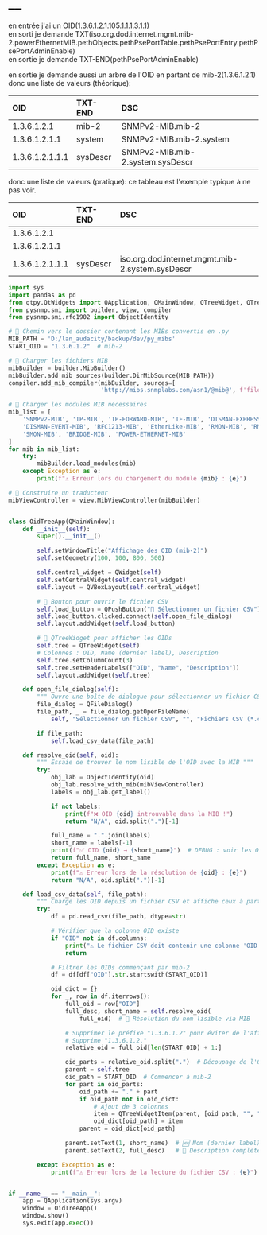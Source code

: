 # __

en entrée j'ai un OID(1.3.6.1.2.1.105.1.1.1.3.1.1)  
en sorti je demande TXT(iso.org.dod.internet.mgmt.mib-2.powerEthernetMIB.pethObjects.pethPsePortTable.pethPsePortEntry.pethPsePortAdminEnable)  
en sortie je demande TXT-END(pethPsePortAdminEnable)  

en sortie je demande aussi un arbre de l'OID en partant de mib-2(1.3.6.1.2.1)  
donc une liste de valeurs (théorique):  

OID|TXT-END|DSC
:--|:--|:--
1.3.6.1.2.1|mib-2|SNMPv2-MIB.mib-2
1.3.6.1.2.1.1|system|SNMPv2-MIB.mib-2.system
1.3.6.1.2.1.1.1|sysDescr|SNMPv2-MIB.mib-2.system.sysDescr

donc une liste de valeurs (pratique):
ce tableau est l'exemple typique à ne pas voir.  

| OID             | TXT-END  | DSC                                             |
|:----------------|:---------|:------------------------------------------------|
| 1.3.6.1.2.1     |          |                                                 |
| 1.3.6.1.2.1.1   |          |                                                 |
| 1.3.6.1.2.1.1.1 | sysDescr | iso.org.dod.internet.mgmt.mib-2.system.sysDescr |

```python
import sys
import pandas as pd
from qtpy.QtWidgets import QApplication, QMainWindow, QTreeWidget, QTreeWidgetItem, QFileDialog, QPushButton, QVBoxLayout, QWidget
from pysnmp.smi import builder, view, compiler
from pysnmp.smi.rfc1902 import ObjectIdentity

# 📌 Chemin vers le dossier contenant les MIBs convertis en .py
MIB_PATH = 'D:/lan_audacity/backup/dev/py_mibs'
START_OID = "1.3.6.1.2"  # mib-2

# 🔹 Charger les fichiers MIB
mibBuilder = builder.MibBuilder()
mibBuilder.add_mib_sources(builder.DirMibSource(MIB_PATH))
compiler.add_mib_compiler(mibBuilder, sources=[
                          'http://mibs.snmplabs.com/asn1/@mib@', f'file://{MIB_PATH}'])

# 🔹 Charger les modules MIB nécessaires
mib_list = [
    'SNMPv2-MIB', 'IP-MIB', 'IP-FORWARD-MIB', 'IF-MIB', 'DISMAN-EXPRESSION-MIB',
    'DISMAN-EVENT-MIB', 'RFC1213-MIB', 'EtherLike-MIB', 'RMON-MIB', 'RMON2-MIB',
    'SMON-MIB', 'BRIDGE-MIB', 'POWER-ETHERNET-MIB'
]
for mib in mib_list:
    try:
        mibBuilder.load_modules(mib)
    except Exception as e:
        print(f"⚠️ Erreur lors du chargement du module {mib} : {e}")

# 🔹 Construire un traducteur
mibViewController = view.MibViewController(mibBuilder)


class OidTreeApp(QMainWindow):
    def __init__(self):
        super().__init__()

        self.setWindowTitle("Affichage des OID (mib-2)")
        self.setGeometry(100, 100, 800, 500)

        self.central_widget = QWidget(self)
        self.setCentralWidget(self.central_widget)
        self.layout = QVBoxLayout(self.central_widget)

        # 🔘 Bouton pour ouvrir le fichier CSV
        self.load_button = QPushButton("📂 Sélectionner un fichier CSV")
        self.load_button.clicked.connect(self.open_file_dialog)
        self.layout.addWidget(self.load_button)

        # 🌳 QTreeWidget pour afficher les OIDs
        self.tree = QTreeWidget(self)
        # Colonnes : OID, Name (dernier label), Description
        self.tree.setColumnCount(3)
        self.tree.setHeaderLabels(["OID", "Name", "Description"])
        self.layout.addWidget(self.tree)

    def open_file_dialog(self):
        """ Ouvre une boîte de dialogue pour sélectionner un fichier CSV """
        file_dialog = QFileDialog()
        file_path, _ = file_dialog.getOpenFileName(
            self, "Sélectionner un fichier CSV", "", "Fichiers CSV (*.csv)")

        if file_path:
            self.load_csv_data(file_path)

    def resolve_oid(self, oid):
        """ Essaie de trouver le nom lisible de l'OID avec la MIB """
        try:
            obj_lab = ObjectIdentity(oid)
            obj_lab.resolve_with_mib(mibViewController)
            labels = obj_lab.get_label()

            if not labels:
                print(f"❌ OID {oid} introuvable dans la MIB !")
                return "N/A", oid.split(".")[-1]

            full_name = ".".join(labels)
            short_name = labels[-1]
            print(f"✅ OID {oid} → {short_name}")  # DEBUG : voir les OID traduits
            return full_name, short_name
        except Exception as e:
            print(f"⚠️ Erreur lors de la résolution de {oid} : {e}")
            return "N/A", oid.split(".")[-1]

    def load_csv_data(self, file_path):
        """ Charge les OID depuis un fichier CSV et affiche ceux à partir de mib-2 """
        try:
            df = pd.read_csv(file_path, dtype=str)

            # Vérifier que la colonne OID existe
            if "OID" not in df.columns:
                print("⚠️ Le fichier CSV doit contenir une colonne 'OID'.")
                return

            # Filtrer les OIDs commençant par mib-2
            df = df[df["OID"].str.startswith(START_OID)]

            oid_dict = {}
            for _, row in df.iterrows():
                full_oid = row["OID"]
                full_desc, short_name = self.resolve_oid(
                    full_oid)  # 🔎 Résolution du nom lisible via MIB

                # Supprimer le préfixe "1.3.6.1.2" pour éviter de l'afficher plusieurs fois
                # Supprime "1.3.6.1.2."
                relative_oid = full_oid[len(START_OID) + 1:]

                oid_parts = relative_oid.split(".")  # Découpage de l'OID
                parent = self.tree
                oid_path = START_OID  # Commencer à mib-2
                for part in oid_parts:
                    oid_path += "." + part
                    if oid_path not in oid_dict:
                        # Ajout de 3 colonnes
                        item = QTreeWidgetItem(parent, [oid_path, "", ""])
                        oid_dict[oid_path] = item
                    parent = oid_dict[oid_path]

                parent.setText(1, short_name)  # 🆕 Nom (dernier label)
                parent.setText(2, full_desc)   # 🔎 Description complète

        except Exception as e:
            print(f"⚠️ Erreur lors de la lecture du fichier CSV : {e}")


if __name__ == "__main__":
    app = QApplication(sys.argv)
    window = OidTreeApp()
    window.show()
    sys.exit(app.exec())

```
